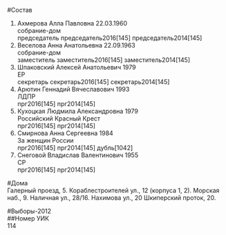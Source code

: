 #Состав  
1. Ахмерова Алла Павловна 22.03.1960  
    собрание-дом  
    председатель председатель2016[145] председатель2014[145]  
2. Веселова Анна Анатольевна 22.09.1963  
    собрание-дом  
    заместитель заместитель2016[145] заместитель2014[145]  
3. Шпаковский Алексей Анатольевич 1979  
    ЕР  
    секретарь секретарь2016[145] секретарь2014[145]  
4. Арютин Геннадий Вячеславович 1993  
    ЛДПР  
    прг2016[145] прг2014[145]  
5. Кухоцкая Людмила Александровна 1979  
    Российский Красный Крест  
    прг2016[145] прг2014[145]  
6. Смирнова Анна Сергеевна 1984  
    За женщин России  
    прг2016[145] прг2014[145] дубль[1042]  
7. Снеговой Владислав Валентинович 1955  
    СР  
    прг2016[145] прг2014[145]  
  
#Дома  
Галерный проезд,   5. Кораблестроителей ул.,   12 (корпуса 1, 2). Морская наб.,   9. Наличная ул.,   28/16. Нахимова ул.,   20 Шкиперский проток,   20.  
  
#Выборы-2012  
##Номер УИК  
114  
